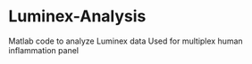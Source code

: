 # Luminex-Analysis
Matlab code to analyze Luminex data
Used for multiplex human inflammation panel 
